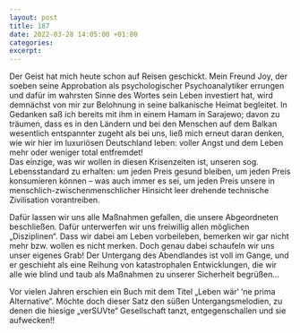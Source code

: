 ```yaml
---
layout: post
title: 187
date: 2022-03-28 14:05:00 +01:00
categories: 
excerpt: 
---
```


Der Geist hat mich heute schon auf Reisen geschickt. Mein Freund Joy, der soeben seine Approbation als psychologischer Psychoanalytiker errungen und dafür im wahrsten Sinne des Wortes sein Leben investiert hat, wird demnächst von mir zur Belohnung in seine balkanische Heimat begleitet. In Gedanken saß ich bereits mit ihm in einem Hamam in Sarajewo; davon zu träumen, dass es in den Ländern und bei den Menschen auf dem Balkan wesentlich entspannter zugeht als bei uns, ließ mich erneut daran denken, wie wir hier im luxuriösen Deutschland leben: voller Angst und dem Leben mehr oder weniger total entfremdet!\
Das einzige, was wir wollen in diesen Krisenzeiten ist, unseren sog. Lebensstandard zu erhalten: um jeden Preis gesund bleiben, um jeden Preis konsumieren können – was auch immer es sei, um jeden Preis unsere in menschlich-zwischenmenschlicher Hinsicht leer drehende technische Zivilisation vorantreiben.

Dafür lassen wir uns alle Maßnahmen gefallen, die unsere Abgeordneten beschließen. Dafür unterwerfen wir uns freiwillig allen möglichen „Disziplinen“. Dass wir dabei am Leben vorbeileben, bemerken wir gar nicht mehr bzw. wollen es nicht merken. Doch genau dabei schaufeln wir uns unser eigenes Grab! Der Untergang des Abendlandes ist voll im Gange, und er geschieht als eine Reihung von katastrophalen Entwicklungen, die wir alle wie blind und taub als Maßnahmen zu unserer Sicherheit begrüßen…

Vor vielen Jahren erschien ein Buch mit dem Titel „Leben wär‘ ‘ne prima Alternative“. Möchte doch dieser Satz den süßen Untergangsmelodien, zu denen die hiesige „verSUVte“ Gesellschaft tanzt, entgegenschallen und sie aufwecken!!
